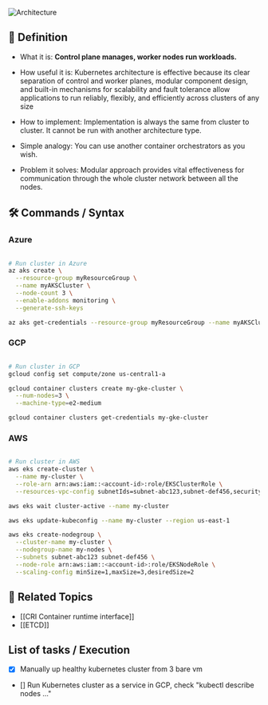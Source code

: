 ![Architecture](images/architecture.webp)

## 📌 Definition

- What it is: **Control plane manages, worker nodes run workloads.**

- How useful it is: Kubernetes architecture is effective because its clear separation of control and worker planes, modular component design, and built-in mechanisms for scalability and fault tolerance allow applications to run reliably, flexibly, and efficiently across clusters of any size

- How to implement: Implementation is always the same from cluster to cluster. It cannot be run with another architecture type.

- Simple analogy: You can use another container orchestrators as you wish.

- Problem it solves: Modular approach provides vital effectiveness for communication through the whole cluster network between all the nodes.

  

## 🛠 Commands / Syntax

### Azure
```bash

# Run cluster in Azure
az aks create \
  --resource-group myResourceGroup \
  --name myAKSCluster \
  --node-count 3 \
  --enable-addons monitoring \
  --generate-ssh-keys

az aks get-credentials --resource-group myResourceGroup --name myAKSCluster

```

### GCP
```bash

# Run cluster in GCP
gcloud config set compute/zone us-central1-a

gcloud container clusters create my-gke-cluster \
  --num-nodes=3 \
  --machine-type=e2-medium

gcloud container clusters get-credentials my-gke-cluster


```


### AWS
```bash

# Run cluster in AWS
aws eks create-cluster \
  --name my-cluster \
  --role-arn arn:aws:iam::<account-id>:role/EKSClusterRole \
  --resources-vpc-config subnetIds=subnet-abc123,subnet-def456,securityGroupIds=sg-0123456789abcdef

aws eks wait cluster-active --name my-cluster

aws eks update-kubeconfig --name my-cluster --region us-east-1

aws eks create-nodegroup \
  --cluster-name my-cluster \
  --nodegroup-name my-nodes \
  --subnets subnet-abc123 subnet-def456 \
  --node-role arn:aws:iam::<account-id>:role/EKSNodeRole \
  --scaling-config minSize=1,maxSize=3,desiredSize=2


```

## 🔗 Related Topics

- [[CRI Container runtime interface]]
- [[ETCD]]

## List of tasks / Execution

- [X]   Manually up healthy kubernetes cluster from 3 bare vm

- [] Run Kubernetes cluster as a service in GCP, check "kubectl describe nodes ..." 